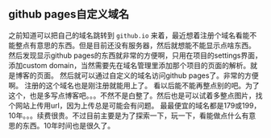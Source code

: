 ## github pages自定义域名
之前知道可以把自己的域名跳转到 `github.io` 来着，最近想着注册个域名看能不能整点有意思的东西。但是目前还没有服务器，然后就想能不能显示点啥东西。  
然后发现显示github pages的东西就非常的方便啊，只用在项目的settings界面，添加custom domain，当然需要先在域名管理里添加那个项目的页面的解析。就是博客的页面。
然后就可以通过自定义的域名访问github pages了。非常的方便啊。
注册的这个域名也是刚注册就能用上了。
看以后能不能再整点别的吧。为了这个，也是多写点博客吧。。。不然不是白整了。然后也是可以试着多整点图片，找个网站上传用url，因为上传总是可能会有问题。
最最便宜的域名都是179或199，10年。。。续费很贵。不过目前主要是为了探索一下，玩一下，看能做点什么有意思的东西。10年时间也是很久了。